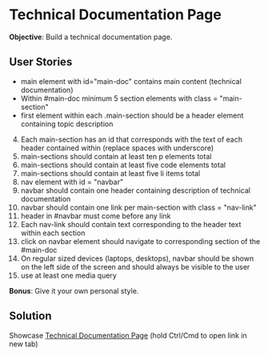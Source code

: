 # Technical Documentation Page

**Objective**: Build a technical documentation page.

## User Stories
* main element with id="main-doc" contains main content (technical documentation)
* Within #main-doc minimum 5 section elements with class = "main-section"
* first element within each .main-section should be a header element containing topic description
4. Each main-section has an id that corresponds with the text of each header contained within (replace spaces with underscore)
5. main-sections should contain at least ten p elements total
6. main-sections should contain at least five code elements total
7. main-sections should contain at least five li items total
8. nav element with id = "navbar"
9. navbar should contain one header containing description of technical documentation
10. navbar should contain one link per main-section with class = "nav-link"
11. header in #navbar must come before any link
12. Each nav-link should contain text corresponding to the header text within each section
13. click on navbar element should navigate to corresponding section of the #main-doc
14. On regular sized devices (laptops, desktops), navbar should be shown on the left side of the screen and should always be visible to the user
15. use at least one media query

**Bonus**: Give it your own personal style.

## Solution
Showcase [Technical Documentation Page](https://html-preview.github.io/?url=https://github.com/Mephi78/freeCodeCamp/blob/main/1_ResponsiveWebdesign/1-3_TechDocsPage/index.html) (hold Ctrl/Cmd to open link in new tab)